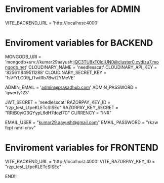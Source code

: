 # Enviroment variables for ADMIN
VITE_BACKEND_URL = 'http://localhost:4000'

# Enviroment variables for BACKEND
MONGODB_URI = 'mongodb+srv://kumar29aayush:jQC3TU8xT0ldIUN0@cluster0.cvdizu7.mongodb.net'
CLOUDINARY_NAME = 'needlesscat'
CLOUDINARY_API_KEY = '825611849511288'
CLOUDINARY_SECRET_KEY = '1sVfYLC09j_lTwtRb7Bwt2YMeVE'

ADMIN_EMAIL = 'admin@prasadhub.com'
ADMIN_PASSWORD = 'qwerty123'

JWT_SECRET = 'needlesscat'
RAZORPAY_KEY_ID = "rzp_test_LfpeKLETcSISEc"
RAZORPAY_KEY_SECRET = "RRtB0yiG3QYypL6dH7dozI7C"
CURRENCY = "INR"

EMAIL_USER = "kumar29.aayush@gmail.com"
EMAIL_PASSWORD = "rkzw fcpt nmrl crxv"

# Enviroment variables for FRONTEND
VITE_BACKEND_URL = 'http://localhost:4000'
VITE_RAZORPAY_KEY_ID = "rzp_test_LfpeKLETcSISEc"


END!!
